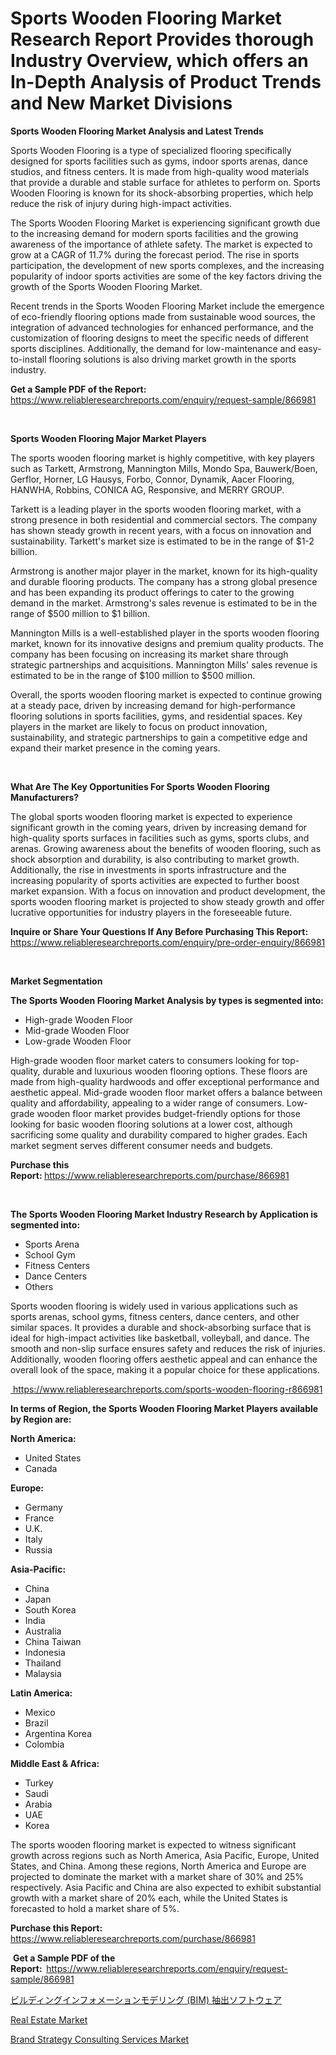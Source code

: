 <p><h1>Sports Wooden Flooring Market Research Report Provides thorough Industry Overview, which offers an In-Depth Analysis of Product Trends and New Market Divisions</h1></p><p><strong>Sports Wooden Flooring Market Analysis and Latest Trends</strong></p>
<p><p>Sports Wooden Flooring is a type of specialized flooring specifically designed for sports facilities such as gyms, indoor sports arenas, dance studios, and fitness centers. It is made from high-quality wood materials that provide a durable and stable surface for athletes to perform on. Sports Wooden Flooring is known for its shock-absorbing properties, which help reduce the risk of injury during high-impact activities.</p><p>The Sports Wooden Flooring Market is experiencing significant growth due to the increasing demand for modern sports facilities and the growing awareness of the importance of athlete safety. The market is expected to grow at a CAGR of 11.7% during the forecast period. The rise in sports participation, the development of new sports complexes, and the increasing popularity of indoor sports activities are some of the key factors driving the growth of the Sports Wooden Flooring Market.</p><p>Recent trends in the Sports Wooden Flooring Market include the emergence of eco-friendly flooring options made from sustainable wood sources, the integration of advanced technologies for enhanced performance, and the customization of flooring designs to meet the specific needs of different sports disciplines. Additionally, the demand for low-maintenance and easy-to-install flooring solutions is also driving market growth in the sports industry.</p></p>
<p><strong>Get a Sample PDF of the Report:&nbsp;</strong> <a href="https://www.reliableresearchreports.com/enquiry/request-sample/866981">https://www.reliableresearchreports.com/enquiry/request-sample/866981</a></p>
<p>&nbsp;</p>
<p><strong>Sports Wooden Flooring Major Market Players</strong></p>
<p><p>The sports wooden flooring market is highly competitive, with key players such as Tarkett, Armstrong, Mannington Mills, Mondo Spa, Bauwerk/Boen, Gerflor, Horner, LG Hausys, Forbo, Connor, Dynamik, Aacer Flooring, HANWHA, Robbins, CONICA AG, Responsive, and MERRY GROUP.</p><p>Tarkett is a leading player in the sports wooden flooring market, with a strong presence in both residential and commercial sectors. The company has shown steady growth in recent years, with a focus on innovation and sustainability. Tarkett's market size is estimated to be in the range of $1-2 billion.</p><p>Armstrong is another major player in the market, known for its high-quality and durable flooring products. The company has a strong global presence and has been expanding its product offerings to cater to the growing demand in the market. Armstrong's sales revenue is estimated to be in the range of $500 million to $1 billion.</p><p>Mannington Mills is a well-established player in the sports wooden flooring market, known for its innovative designs and premium quality products. The company has been focusing on increasing its market share through strategic partnerships and acquisitions. Mannington Mills' sales revenue is estimated to be in the range of $100 million to $500 million.</p><p>Overall, the sports wooden flooring market is expected to continue growing at a steady pace, driven by increasing demand for high-performance flooring solutions in sports facilities, gyms, and residential spaces. Key players in the market are likely to focus on product innovation, sustainability, and strategic partnerships to gain a competitive edge and expand their market presence in the coming years.</p></p>
<p>&nbsp;</p>
<p><strong>What Are The Key Opportunities For Sports Wooden Flooring Manufacturers?</strong></p>
<p><p>The global sports wooden flooring market is expected to experience significant growth in the coming years, driven by increasing demand for high-quality sports surfaces in facilities such as gyms, sports clubs, and arenas. Growing awareness about the benefits of wooden flooring, such as shock absorption and durability, is also contributing to market growth. Additionally, the rise in investments in sports infrastructure and the increasing popularity of sports activities are expected to further boost market expansion. With a focus on innovation and product development, the sports wooden flooring market is projected to show steady growth and offer lucrative opportunities for industry players in the foreseeable future.</p></p>
<p><strong>Inquire or Share Your Questions If Any Before Purchasing This Report:</strong> <a href="https://www.reliableresearchreports.com/enquiry/pre-order-enquiry/866981">https://www.reliableresearchreports.com/enquiry/pre-order-enquiry/866981</a></p>
<p>&nbsp;</p>
<p><strong>Market Segmentation</strong></p>
<p><strong>The Sports Wooden Flooring Market Analysis by types is segmented into:</strong></p>
<p><ul><li>High-grade Wooden Floor</li><li>Mid-grade Wooden Floor</li><li>Low-grade Wooden Floor</li></ul></p>
<p><p>High-grade wooden floor market caters to consumers looking for top-quality, durable and luxurious wooden flooring options. These floors are made from high-quality hardwoods and offer exceptional performance and aesthetic appeal. Mid-grade wooden floor market offers a balance between quality and affordability, appealing to a wider range of consumers. Low-grade wooden floor market provides budget-friendly options for those looking for basic wooden flooring solutions at a lower cost, although sacrificing some quality and durability compared to higher grades. Each market segment serves different consumer needs and budgets.</p></p>
<p><strong>Purchase this Report:&nbsp;</strong><a href="https://www.reliableresearchreports.com/purchase/866981">https://www.reliableresearchreports.com/purchase/866981</a></p>
<p>&nbsp;</p>
<p><strong>The Sports Wooden Flooring Market Industry Research by Application is segmented into:</strong></p>
<p><ul><li>Sports Arena</li><li>School Gym</li><li>Fitness Centers</li><li>Dance Centers</li><li>Others</li></ul></p>
<p><p>Sports wooden flooring is widely used in various applications such as sports arenas, school gyms, fitness centers, dance centers, and other similar spaces. It provides a durable and shock-absorbing surface that is ideal for high-impact activities like basketball, volleyball, and dance. The smooth and non-slip surface ensures safety and reduces the risk of injuries. Additionally, wooden flooring offers aesthetic appeal and can enhance the overall look of the space, making it a popular choice for these applications.</p></p>
<p><a href="https://www.reliableresearchreports.com/sports-wooden-flooring-r866981">&nbsp;https://www.reliableresearchreports.com/sports-wooden-flooring-r866981</a></p>
<p><strong>In terms of Region, the Sports Wooden Flooring Market Players available by Region are:</strong></p>
<p>
    <p> <strong> North America: </strong>
        <ul>
            <li>United States</li>
            <li>Canada</li>
        </ul>
        </p> 
    <p> <strong> Europe: </strong>
        <ul>
            <li>Germany</li>
            <li>France</li>
            <li>U.K.</li>
            <li>Italy</li>
            <li>Russia</li>
        </ul>
        </p> 
    <p> <strong> Asia-Pacific: </strong>
        <ul>
            <li>China</li>
            <li>Japan</li>
            <li>South Korea</li>
            <li>India</li>
            <li>Australia</li>
            <li>China Taiwan</li>
            <li>Indonesia</li>
            <li>Thailand</li>
            <li>Malaysia</li>
        </ul>
        </p> 
    <p> <strong> Latin America: </strong>
        <ul>
            <li>Mexico</li>
            <li>Brazil</li>
            <li>Argentina Korea</li>
            <li>Colombia</li>
        </ul>
        </p> 
    <p> <strong> Middle East & Africa: </strong>
        <ul>
            <li>Turkey</li>
            <li>Saudi</li>
            <li>Arabia</li>
            <li>UAE</li>
            <li>Korea</li>
        </ul>
    </p>
    </p>
<p><p>The sports wooden flooring market is expected to witness significant growth across regions such as North America, Asia Pacific, Europe, United States, and China. Among these regions, North America and Europe are projected to dominate the market with a market share of 30% and 25% respectively. Asia Pacific and China are also expected to exhibit substantial growth with a market share of 20% each, while the United States is forecasted to hold a market share of 5%.</p></p>
<p><strong>Purchase this Report: </strong><a href="https://www.reliableresearchreports.com/purchase/866981">https://www.reliableresearchreports.com/purchase/866981</a></p>
<p>&nbsp;<strong>Get a Sample PDF of the Report:&nbsp;&nbsp;</strong><a href="https://www.reliableresearchreports.com/enquiry/request-sample/866981">https://www.reliableresearchreports.com/enquiry/request-sample/866981</a></p>
<p><strong></strong></p>
<p><p><a href="https://github.com/nxboeu02965442/Market-Research-Report-List-3/blob/main/795672190614.md">ビルディングインフォメーションモデリング (BIM) 抽出ソフトウェア</a></p><p><a href="https://github.com/Sherrillcrooksxa8i18ucf2m/Market-Research-Report-List-3/blob/main/real-estate-market.md">Real Estate Market</a></p><p><a href="https://github.com/AlysaLedner2023/Market-Research-Report-List-2/blob/main/brand-strategy-consulting-services-market.md">Brand Strategy Consulting Services Market</a></p></p>